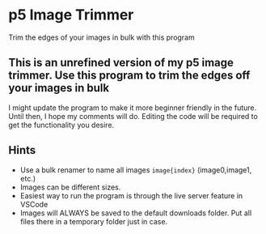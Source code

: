 # p5 Image Trimmer

Trim the edges of your images in bulk with this program

## This is an unrefined version of my p5 image trimmer. Use this program to trim the edges off your images in bulk

I might update the program to make it more beginner friendly in the future. Until then, I hope my comments will do. Editing the code will be required to get the functionality you desire.

## Hints

- Use a bulk renamer to name all images `image{index}` (image0,image1, etc.)
- Images can be different sizes.
- Easiest way to run the program is through the live server feature in VSCode
- Images will ALWAYS be saved to the default downloads folder. Put all files there in a temporary folder just in case.